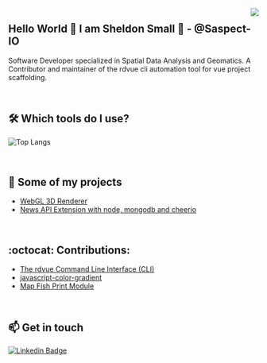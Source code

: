 <img align='right' src="https://github-readme-stats.vercel.app/api?username=saspect-io&show_icons=true&theme=dracula">

## Hello World 👋 I am Sheldon Small 🤔 - @Saspect-IO

Software Developer specialized in Spatial Data Analysis and Geomatics. A Contributor and maintainer of the rdvue cli automation tool for vue project scaffolding.

&nbsp;
&nbsp;

## 🛠️ Which tools do I use?

![Top Langs](https://github-readme-stats.vercel.app/api/top-langs/?username=saspect-io&layout=compact)

&nbsp;
&nbsp;

## 🚀 Some of my projects

- [WebGL 3D Renderer](https://github.com/Saspect-IO/webgl-3d-renderer)
- [News API Extension with node, mongodb and cheerio](https://github.com/Saspect-IO/Node-Express-Cheerio-Mongodb-REST-API)

&nbsp;
&nbsp;

## :octocat: Contributions:

- [The rdvue Command Line Interface (CLI)](https://github.com/realdecoy/rdvue)
- [javascript-color-gradient](https://github.com/Adrinlol/javascript-color-gradient)
- [Map Fish Print Module](https://github.com/Saspect-IO/SimcoeCountyWebViewer)

&nbsp;
&nbsp; 
## 📫 Get in touch

[![Linkedin Badge](https://img.shields.io/badge/linkedin-%230077B5.svg?&style=for-the-badge&logo=linkedin&logoColor=white)](https://www.linkedin.com/in/sheldon-small-13672160/)
